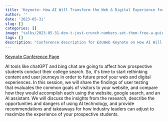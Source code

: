 ```yaml
---
title: 'Keynote: How AI Will Transform the Web & Digital Experience for Your Prospects'
author: ''
date: '2023-05-31'
slug: []
categories: []
image: "talks/2023-05-31-don-t-just-crunch-numbers-set-them-free-a-guide-to-data-empowerment/images/dc.jpg" 
tags: []
description: "Conference description for EduWeb Keynote on How AI Will Transform the Web & Digital Experience for Your Prospects"
---
```


[Keynote Conference Page](https://www.eduwebsummit.com/2023-schedule-at-a-glance)

AI tools like chatGPT and bing chat are going to affect how prospective students conduct their college search. So, it's time to start rethinking content and user journeys in order to future proof your web and digital experiences. In this session, we will share the findings of user testing that evaluates the common goals of visitors to your website, and compare how they would accomplish each using the website, google search, and an AI assistant. We will discuss the insights from the research, describe the opportunities and dangers of using AI technology, and provide recommendations and takeaways for how industry leaders can adjust to maximize the experience of your prospective students.
